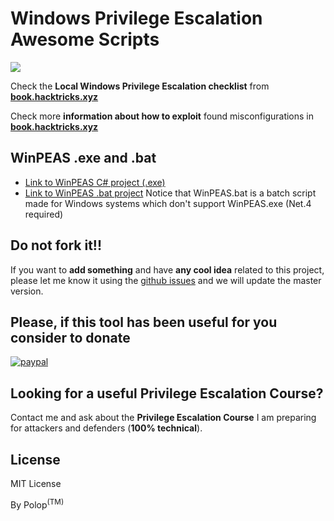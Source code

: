 # Windows Privilege Escalation Awesome Scripts

![](https://github.com/carlospolop/privilege-escalation-awesome-script-suite/raw/master/winPEAS/winPEASexe/images/winpeas.png)

Check the **Local Windows Privilege Escalation checklist** from **[book.hacktricks.xyz](https://book.hacktricks.xyz/windows/checklist-windows-privilege-escalation)**

Check more **information about how to exploit** found misconfigurations in **[book.hacktricks.xyz](https://book.hacktricks.xyz/windows/windows-local-privilege-escalation)**

## WinPEAS .exe and .bat
- [Link to WinPEAS C# project (.exe)](https://github.com/carlospolop/privilege-escalation-awesome-script-suite/tree/master/winPEAS/winPEASexe)
- [Link to WinPEAS .bat project](https://github.com/carlospolop/privilege-escalation-awesome-script-suite/tree/master/winPEAS/winPEASbat) Notice that WinPEAS.bat is a batch script made for Windows systems which don't support WinPEAS.exe (Net.4 required)

## Do not fork it!!

If you want to **add something** and have **any cool idea** related to this project, please let me know it using the [github issues](https://github.com/carlospolop/privilege-escalation-awesome-script-suite/issues) and we will update the master version.

## Please, if this tool has been useful for you consider to donate

[![paypal](https://www.paypalobjects.com/en_US/i/btn/btn_donateCC_LG.gif)](https://www.paypal.com/cgi-bin/webscr?cmd=_s-xclick&hosted_button_id=DED2HWDYLFT2C&source=url)

## Looking for a useful Privilege Escalation Course?

Contact me and ask about the **Privilege Escalation Course** I am preparing for attackers and defenders (**100% technical**).

## License

MIT License

By Polop<sup>(TM)</sup>
